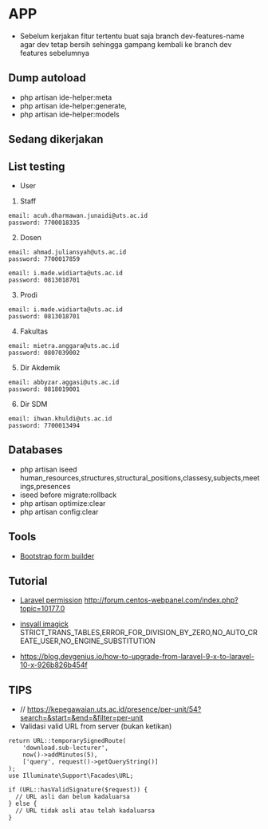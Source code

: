 # APP

- Sebelum kerjakan fitur tertentu buat saja branch dev-features-name agar dev tetap bersih sehingga gampang kembali ke branch dev features sebelumnya

## Dump autoload 
- php artisan ide-helper:meta
- php artisan ide-helper:generate,
- php artisan ide-helper:models

## Sedang dikerjakan
 
## List testing

- User

1. Staff

```
email: acuh.dharmawan.junaidi@uts.ac.id
password: 7700018335
```

2. Dosen

```
email: ahmad.juliansyah@uts.ac.id
password: 7700017859

email: i.made.widiarta@uts.ac.id
password: 0813018701
```

3. Prodi

```
email: i.made.widiarta@uts.ac.id
password: 0813018701
```

4. Fakultas

```
email: mietra.anggara@uts.ac.id
password: 0807039002
```

5. Dir Akdemik

```
email: abbyzar.aggasi@uts.ac.id
password: 0818019001
```

6. Dir SDM

```
email: ihwan.khuldi@uts.ac.id
password: 7700013494
```

## Databases

- php artisan iseed human_resources,structures,structural_positions,classesy,subjects,meetings,presences
- iseed before migrate:rollback
- php artisan optimize:clear
- php artisan config:clear

## Tools

- [Bootstrap form builder](https://startbootstrap.com/sb-form-builder)

## Tutorial

- [Laravel permission](https://imansugirman.com/menggunakan-laravel-permission-dari-spatie)
  http://forum.centos-webpanel.com/index.php?topic=10177.0
- [insyall imagick](https://mlocati.github.io/articles/php-windows-imagick.html)
STRICT_TRANS_TABLES,ERROR_FOR_DIVISION_BY_ZERO,NO_AUTO_CREATE_USER,NO_ENGINE_SUBSTITUTION

- https://blog.devgenius.io/how-to-upgrade-from-laravel-9-x-to-laravel-10-x-926b826b454f

## TIPS

- // https://kepegawaian.uts.ac.id/presence/per-unit/54?search=&start=&end=&filter=per-unit
- Validasi valid URL from server (bukan ketikan)

```
return URL::temporarySignedRoute(
    'download.sub-lecturer',
    now()->addMinutes(5),
    ['query', request()->getQueryString()]
);
use Illuminate\Support\Facades\URL;

if (URL::hasValidSignature($request)) {
  // URL asli dan belum kadaluarsa
} else {
  // URL tidak asli atau telah kadaluarsa
}
```
